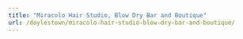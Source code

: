```yaml
---
title: "Miracolo Hair Studio, Blow Dry Bar and Boutique"
url: /doylestown/miracolo-hair-studio-blow-dry-bar-and-boutique/
---
```

